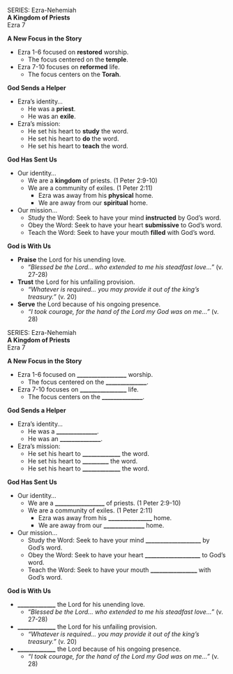 SERIES: Ezra-Nehemiah   
**A Kingdom of Priests**  
Ezra 7

**A New Focus in the Story**

* Ezra 1-6 focused on **restored** worship.  
  * The focus centered on the **temple**.  
* Ezra 7-10 focuses on **reformed** life.   
  * The focus centers on the **Torah**. 

**God Sends a Helper**

* Ezra’s identity…  
  * He was a **priest**.  
  * He was an **exile**.   
* Ezra’s mission:  
  * He set his heart to **study** the word.   
  * He set his heart to **do** the word.   
  * He set his heart to **teach** the word. 

**God Has Sent Us**

* Our identity…  
  * We are a **kingdom** of priests. (1 Peter 2:9-10)  
  * We are a community of exiles. (1 Peter 2:11)  
    * Ezra was away from his **physical** home.   
    * We are away from our **spiritual** home.   
* Our mission…  
  * Study the Word: Seek to have your mind **instructed** by God’s word.   
  * Obey the Word: Seek to have your heart **submissive** to God’s word.  
  * Teach the Word: Seek to have your mouth **filled** with God’s word. 

**God is With Us**

* **Praise** the Lord for his unending love.   
  * “*Blessed be the Lord… who extended to me his steadfast love…”* (v. 27-28)  
* **Trust** the Lord for his unfailing provision.   
  * *“Whatever is required… you may provide it out of the king’s treasury.”* (v. 20\)  
* **Serve** the Lord because of his ongoing presence.  
  * *“I took courage, for the hand of the Lord my God was on me…”* (v. 28\)


  


  


  

SERIES: Ezra-Nehemiah   
**A Kingdom of Priests**  
Ezra 7

**A New Focus in the Story**

* Ezra 1-6 focused on **\_\_\_\_\_\_\_\_\_\_\_\_\_\_\_\_\_** worship.  
  * The focus centered on the **\_\_\_\_\_\_\_\_\_\_\_\_\_\_**.  
* Ezra 7-10 focuses on **\_\_\_\_\_\_\_\_\_\_\_\_\_\_\_\_** life.   
  * The focus centers on the **\_\_\_\_\_\_\_\_\_\_\_\_\_\_**. 

**God Sends a Helper**

* Ezra’s identity…  
  * He was a **\_\_\_\_\_\_\_\_\_\_\_\_\_\_**.  
  * He was an **\_\_\_\_\_\_\_\_\_\_\_\_\_\_**.   
* Ezra’s mission:  
  * He set his heart to **\_\_\_\_\_\_\_\_\_\_\_\_\_** the word.   
  * He set his heart to **\_\_\_\_\_\_\_\_\_** the word.   
  * He set his heart to **\_\_\_\_\_\_\_\_\_\_\_\_\_** the word. 

**God Has Sent Us**

* Our identity…  
  * We are a **\_\_\_\_\_\_\_\_\_\_\_\_\_\_\_\_\_** of priests. (1 Peter 2:9-10)  
  * We are a community of exiles. (1 Peter 2:11)  
    * Ezra was away from his **\_\_\_\_\_\_\_\_\_\_\_\_\_\_\_** home.   
    * We are away from our **\_\_\_\_\_\_\_\_\_\_\_\_\_\_** home.   
* Our mission…  
  * Study the Word: Seek to have your mind **\_\_\_\_\_\_\_\_\_\_\_\_\_\_\_\_\_\_\_** by God’s word.   
  * Obey the Word: Seek to have your heart **\_\_\_\_\_\_\_\_\_\_\_\_\_\_\_\_\_\_\_** to God’s word.  
  * Teach the Word: Seek to have your mouth **\_\_\_\_\_\_\_\_\_\_\_\_\_\_\_\_** with God’s word. 

**God is With Us**

* **\_\_\_\_\_\_\_\_\_\_\_\_\_** the Lord for his unending love.   
  * “*Blessed be the Lord… who extended to me his steadfast love…”* (v. 27-28)  
* **\_\_\_\_\_\_\_\_\_\_\_\_\_** the Lord for his unfailing provision.   
  * *“Whatever is required… you may provide it out of the king’s treasury.”* (v. 20\)  
* **\_\_\_\_\_\_\_\_\_\_\_\_\_** the Lord because of his ongoing presence.  
  * *“I took courage, for the hand of the Lord my God was on me…”* (v. 28\)


